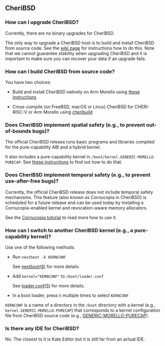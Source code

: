 ## CheriBSD

<!-- toc -->

### How can I upgrade CheriBSD?

Currently, there are no binary upgrades for CheriBSD.

The only way to upgrade a CheriBSD host is to build and install CheriBSD from
source code.
See the
[wiki page](https://github.com/CTSRD-CHERI/cheripedia/wiki/HOWTO:-Build-CheriBSD-natively-on-Morello)
for instructions how to do this.
Note that we cannot guarantee stability when upgrading CheriBSD and it is
important to make sure you can recover your data if an upgrade fails.


### How can I build CheriBSD from source code?

You have two choices:
* Build and install CheriBSD natively on Arm Morello using
[these instructions](https://github.com/CTSRD-CHERI/cheripedia/wiki/HOWTO:-Build-CheriBSD-natively-on-Morello)

* Cross-compile (on FreeBSD, macOS or Linux) CheriBSD for CHERI-RISC-V or Arm Morello using
[cheribuild](https://github.com/CTSRD-CHERI/cheribuild)


### Does CheriBSD implement spatial safety (e.g., to prevent out-of-bounds bugs)?

The official CheriBSD release runs basic programs and libraries compiled
for the pure-capability ABI and a hybrid kernel.

It also includes a pure-capability kernel in
`/boot/kernel.GENERIC-MORELLO-PURECAP`.
See
[these instructions](../questions/cheribsd.html#how-can-i-switch-to-another-cheribsd-kernel-eg-a-pure-capability-kernel)
to find out how to do that.


### Does CheriBSD implement temporal safety (e.g., to prevent use-after-free bugs)?

Currently, the official CheriBSD release does not include temporal safety
mechanisms.
This feature (also known as Cornucopia in CheriBSD) is scheduled for a future
release and can be used today by installing a Cornucopia-enabled kernel and
revocation-aware memory allocators.

See the
[Cornucopia tutorial](https://github.com/CTSRD-CHERI/cheripedia/wiki/HOWTO:-Use-Cornucopia-with-the-22.12-CheriBSD-Release)
to read more how to use it.


<!--
NOTE: When changing this title, remember to update references in this document.
-->
### How can I switch to another CheriBSD kernel (e.g., a pure-capability kernel)?

Use one of the following methods:
* Run `nextboot -k KERNCONF`

  See [nextboot(8)](https://man.cheribsd.org/cgi-bin/man.cgi/nextboot.8) for more
  details.

* Add `kernel="KERNCONF"` to `/boot/loader.conf`

  See [loader.conf(5)](https://man.cheribsd.org/cgi-bin/man.cgi/loader.conf.5) for
  more details.

* In a boot loader, press `5` multiple times to select `KERNCONF`

`KERNCONF` is a name of a directory in the `/boot` directory with a kernel
(e.g., `kernel.GENERIC-MORELLO-PURECAP`) that corresponds to a kernel
configuration file from CheriBSD source code (e.g.,
[GENERIC-MORELLO-PURECAP](https://github.com/CTSRD-CHERI/cheribsd/blob/main/sys/arm64/conf/GENERIC-MORELLO-PURECAP)).


### Is there any IDE for CheriBSD?

No. The closest to it is Kate Editor but it is still far from an actual IDE.
